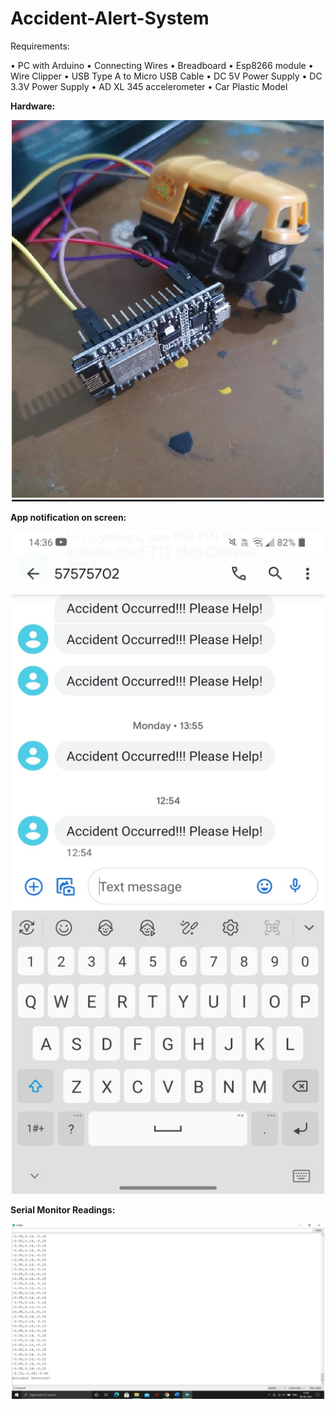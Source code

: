 # Accident-Alert-System

Requirements:

• PC with Arduino
• Connecting Wires
• Breadboard
• Esp8266 module
• Wire Clipper
• USB Type A to Micro USB Cable
• DC 5V Power Supply
• DC 3.3V Power Supply
• AD XL 345 accelerometer
• Car Plastic Model

<b align="center">Hardware:</b>

<p align="center">
  
  <img src="Hardware.png" width="500" title="hover text">
  
</p>

<b align="center">App notification on screen:</b>

<p align="center">
 
  
  <img src="App notification on screen.jpg" width="500" title="hover text">
</p>


<b align="center">Serial Monitor Readings:</b>

<p align="center">
  

  <img src="Serial Monitor Snapshot.jpg" width="500" title="hover text">
</p>
